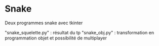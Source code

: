 # Snake
Deux programmes snake avec tkinter

"snake_squelette.py" : résultat du tp
"snake_obj.py" : transformation en programmation objet et possibilité de multiplayer